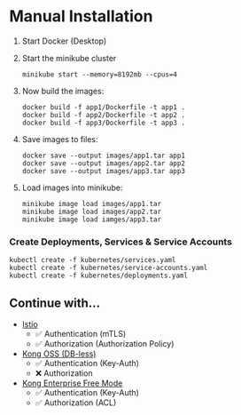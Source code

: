 # Manual Installation

1. Start Docker (Desktop)
2. Start the minikube cluster
    ```shell
    minikube start --memory=8192mb --cpus=4
    ``` 

3. Now build the images:

   ```shell
   docker build -f app1/Dockerfile -t app1 .
   docker build -f app2/Dockerfile -t app2 .
   docker build -f app3/Dockerfile -t app3 .
   ```

4. Save images to files:

   ```shell
   docker save --output images/app1.tar app1
   docker save --output images/app2.tar app2
   docker save --output images/app3.tar app3
   ```

5. Load images into minikube:

   ```shell
   minikube image load images/app1.tar
   minikube image load images/app2.tar
   minikube image load iamges/app3.tar
   ```

### Create Deployments, Services & Service Accounts

```shell
kubectl create -f kubernetes/services.yaml
kubectl create -f kubernetes/service-accounts.yaml
kubectl create -f kubernetes/deployments.yaml
```

## Continue with...

- [Istio](Manual-Installation-Istio.md)
  - ✅ Authentication (mTLS)
  - ✅ Authorization (Authorization Policy)
- [Kong OSS (DB-less)](Manual-Installation-Kong-DB-less.md)
  - ✅ Authentication (Key-Auth)
  - ❌ Authorization
- [Kong Enterprise Free Mode](Manual-Installation-Kong-Enterprise.md)
  - ✅ Authentication (Key-Auth)
  - ✅ Authorization (ACL)